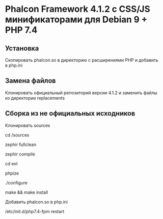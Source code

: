 # Phalcon Framework 4.1.2 с CSS/JS минификаторами для Debian 9 + PHP 7.4


## Установка

Скопировать phalcon.so в директорию с расширениями PHP и добавить в php.ini

## Замена файлов

Клонировать официальный репозиторий версии 4.1.2 и заменить файлы из директории replacements

## Сборка из не официальных исходников

Клонировать sources

cd /sources

zephir fullclean

zephir compile

cd ext

phpize

./configure

make && make install

Добавить phalcon.so в php.ini

/etc/init.d/php7.4-fpm restart
